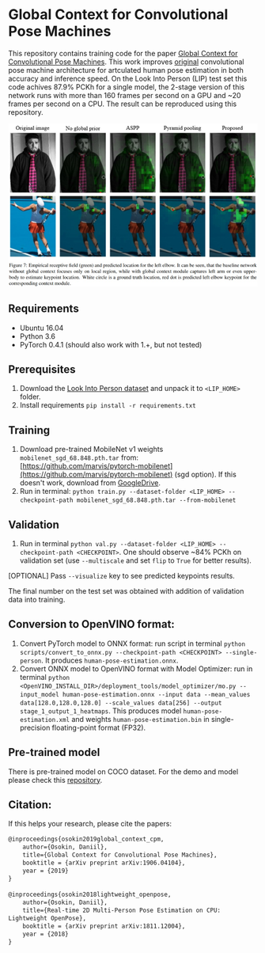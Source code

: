 # Global Context for Convolutional Pose Machines

This repository contains training code for the paper [Global Context for Convolutional Pose Machines](https://arxiv.org/pdf/1906.04104.pdf). This work improves [original](https://arxiv.org/pdf/1602.00134.pdf) convolutional pose machine architecture for artculated human pose estimation in both accuracy and inference speed. On the Look Into Person (LIP) test set this code achives 87.9% PCKh for a single model, the 2-stage version of this network runs with more than 160 frames per second on a GPU and ~20 frames per second on a CPU. The result can be reproduced using this repository.

<p align="center">
  <img src="data/context_comparison.jpg" />
</p>

## Requirements

* Ubuntu 16.04
* Python 3.6
* PyTorch 0.4.1 (should also work with 1.+, but not tested)

## Prerequisites

1. Download the [Look Into Person dataset](http://47.100.21.47:9999/overview.php) and unpack it to `<LIP_HOME>` folder.
2. Install requirements `pip install -r requirements.txt`

## Training

1. Download pre-trained MobileNet v1 weights `mobilenet_sgd_68.848.pth.tar` from: [https://github.com/marvis/pytorch-mobilenet](https://github.com/marvis/pytorch-mobilenet) (sgd option). If this doesn't work, download from [GoogleDrive](https://drive.google.com/file/d/18Ya27IAhILvBHqV_tDp0QjDFvsNNy-hv/view?usp=sharing).
2. Run in terminal: `python train.py --dataset-folder <LIP_HOME> --checkpoint-path mobilenet_sgd_68.848.pth.tar --from-mobilenet`

## Validation
1. Run in terminal `python val.py --dataset-folder <LIP_HOME> --checkpoint-path <CHECKPOINT>`. One should observe ~84% PCKh on validation set (use `--multiscale` and set `flip` to `True` for better results).

  [OPTIONAL] Pass `--visualize` key to see predicted keypoints results.

The final number on the test set was obtained with addition of validation data into training.

## Conversion to OpenVINO format:

1. Convert PyTorch model to ONNX format: run script in terminal `python scripts/convert_to_onnx.py --checkpoint-path <CHECKPOINT> --single-person`. It produces `human-pose-estimation.onnx`.
2. Convert ONNX model to OpenVINO format with Model Optimizer: run in terminal `python <OpenVINO_INSTALL_DIR>/deployment_tools/model_optimizer/mo.py --input_model human-pose-estimation.onnx --input data --mean_values data[128.0,128.0,128.0] --scale_values data[256] --output stage_1_output_1_heatmaps`. This produces model `human-pose-estimation.xml` and weights `human-pose-estimation.bin` in single-precision floating-point format (FP32).

## Pre-trained model

There is pre-trained model on COCO dataset. For the demo and model please check this [repository](https://github.com/opencv/openvino_training_extensions/blob/develop/pytorch_toolkit/human_pose_estimation/README_single.md#pre-trained-model).

## Citation:

If this helps your research, please cite the papers:

```
@inproceedings{osokin2019global_context_cpm,
    author={Osokin, Daniil},
    title={Global Context for Convolutional Pose Machines},
    booktitle = {arXiv preprint arXiv:1906.04104},
    year = {2019}
}

@inproceedings{osokin2018lightweight_openpose,
    author={Osokin, Daniil},
    title={Real-time 2D Multi-Person Pose Estimation on CPU: Lightweight OpenPose},
    booktitle = {arXiv preprint arXiv:1811.12004},
    year = {2018}
}
```

